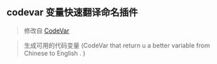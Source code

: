 ## codevar 变量快速翻译命名插件

> 修改自 [CodeVar](https://github.com/xudaolong/CodeVar)

> 生成可用的代码变量 (CodeVar that return u a better variable from Chinese to English . )
